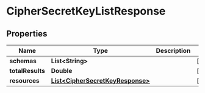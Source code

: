 

# CipherSecretKeyListResponse


## Properties

| Name | Type | Description | Notes |
|------------ | ------------- | ------------- | -------------|
|**schemas** | **List&lt;String&gt;** |  |  [optional] |
|**totalResults** | **Double** |  |  [optional] |
|**resources** | [**List&lt;CipherSecretKeyResponse&gt;**](CipherSecretKeyResponse.md) |  |  [optional] |



